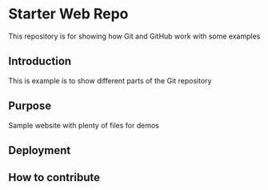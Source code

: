 # Starter Web Repo 

This repository is for showing how Git and GitHub work with some examples

## Introduction

This is example is to show different parts of the Git repository

## Purpose

Sample website with plenty of files for demos

## Deployment

## How to contribute
